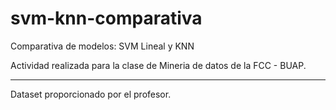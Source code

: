 # svm-knn-comparativa
Comparativa de modelos: SVM Lineal y KNN 

Actividad realizada para la clase de Mineria de datos de la FCC - BUAP.

***
Dataset proporcionado por el profesor.
